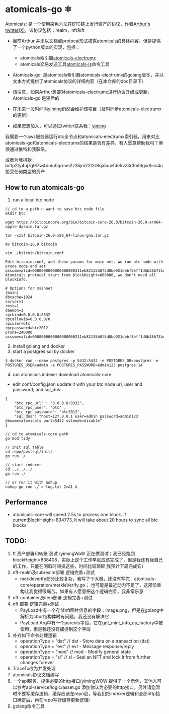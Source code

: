 # atomicals-go ⚛️

Atomicals: 是一个使用染色方法在BTC链上发行资产的协议，作者[Arthur's twitter(X)](https://twitter.com/atomicalsxyz)，该协议包括：realm，nft和ft

- 目前Arthur 并未以文档或protocal形式披露atomicals的具体内容。但是提供了一个python版本的实现，包括：
    - atomicals索引器[atomicals-electrumx](https://github.com/atomicals/atomicals-electrumx)
    - atomicals交易发送工具[atomicals-js](https://github.com/atomicals/atomicals-js)命令工具
- Atomicals-go: 是atomicals索引器atomicals-electrumx的golang版本，并以文本方式提供了atomicals协议的详细内容（在本仓库的doc目录下）

- 请注意，如果Arthur想要对atomicals-electrumx进行协议升级或更新，Atomicals-go 是滞后的
- 在未来一段时间内[yiming](https://twitter.com/isyiming)仍然会维护该项目（及时同步atomicals-electrumx的更新）
- 如果您想加入，可以通过twitter联系我：[yiming](https://twitter.com/isyiming)

我需要一个aws服务器运行btc全节点和atomicals-electrumx索引器，用来对比atomicals-go和atomicals-electrumx的结果是否有差异，有人愿意帮助我吗？麻烦通过推特和我联系。

或者为我捐款：bc1p2ty4uj7g9l7w4dmu0qrmm2z35jm22t2r8qa5uwfde5vz3r3mhtgsdhcs4u 接受任何类型的资产
## How to run atomicals-go
1. run a local btc node
```
// cd to a path u want to save btc node file 
mkdir btc

wget https://bitcoincore.org/bin/bitcoin-core-26.0/bitcoin-26.0-arm64-apple-darwin.tar.gz

tar -xzvf bitcoin-26.0-x86_64-linux-gnu.tar.gz

mv bitcoin-26.0 bitcoin

vim ./bitcoin/bitcoin.conf

```
```
Edit bitcoin.conf, add these params for main net. we run btc node with prune mode and set assumevalid=0000000000000000000211eb82135b8f5d8be921debf8eff1d6b38b73bc03834.
Atomicals protocal start from blockHeight=808080, we don't need all blockInfo.

# Options for mainnet
[main]
dbcache=1024
server=1
rest=1
daemon=1
rpcbind=0.0.0.0:8332 
rpcallowip=0.0.0.0/0 
rpcuser=btc
rpcpassword=btc2012
prune=240000
assumevalid=0000000000000000000211eb82135b8f5d8be921debf8eff1d6b38b73bc03834
```

2. install golang and docker
3. start a postgres sql by docker
```
$ docker run --name postgres -p 5432:5432 -e POSTGRES_DB=postgres -e POSTGRES_USER=admin -e POSTGRES_PASSWORD=admin123 postgres:14
``` 
4. run atomicals indexer
download atomicals-core
- edit conf/config.json update it with your btc node url, user and password, and sql_dns:
```
{
    "btc_rpc_url" : "0.0.0.0:8332",
    "btc_rpc_user": "btc" ,
    "btc_rpc_password": "btc2012",
    "sql_dns": "host=127.0.0.1 user=admin password=admin123 dbname=atomicals port=5432 sslmode=disable"
}
```
``` 
// cd to atomicals-core path
go mod tidy

// init sql table
cd repo/postsql/init/
go run ./

// start indexer
cd ../../../
go run ./  

// or run it with nohup
nohup go run ./ > log.txt 2>&1 &
``` 

## Performance
- atomicals-core will spend 2.5s to process one block. if currentBlockHeight=834773, it will take about 20 hours to sync all btc blocks

## TODO:

1. ft 资产部署和转账 测试 (yimingWoW 正在做测试；我已经跑到blockHeight=838408，实际上这个工作早就应该完成了，但是我还有我自己的工作，只能在闲暇时间搞这些，时间比较琐碎,我预计下周完成它)
2. nft-realm及subrealm部署 逻辑完善+测试
    - merkleverify部分比较复杂，我写了个大概，还没有写完：atomicals-core/operation/merkleVerify.go； 也可能是最近动力不足了，这部份重构让我觉得很痛苦。如果有人愿意把这个逻辑完善，我非常乐意
3. nft-container及item部署 逻辑完善+测试
4. nft 部署 逻辑完善+测试
    - PayLoad中有一个存储nft图片信息的字段：image.png，但是在golang中解析为cbor结构体时有问题，我还没有解决它
    - PayLoad.Arg中有一个parents字段，它在get_mint_info_op_factory中被使用，但是我还没有捕捉到这个字段
5. 补齐如下命令处理逻辑
    - operationType = "dat" // dat - Store data on a transaction (dat)
    - operationType = "evt" // evt - Message response/reply
    - operationType = "mod" // mod - Modify general state
    - operationType = "sl" // sl - Seal an NFT and lock it from further changes forever
6. TraceTx改为并发处理
7. atomicals协议文档编写
8. 一个api服务，提供必要的http接口(yimingWOW 提供了一个示例，其他人可以参考api-service/logic/asset.go 添加你认为必要的http接口。另外请您暂时不要写缓存逻辑，缓存应该在repo层，等我们把indexer逻辑和全部http接口确定后，再在repo写好缓存更新逻辑)
9. golang命令工具

